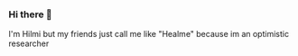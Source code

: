 ### Hi there 👋

I'm Hilmi but my friends just call me like "Healme" because im an optimistic researcher 
